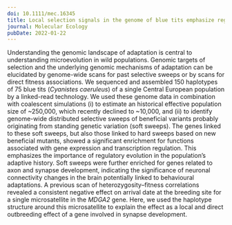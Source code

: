 ```yaml
---
doi: 10.1111/mec.16345
title: Local selection signals in the genome of blue tits emphasize regulatory and neuronal evolution
journal: Molecular Ecology
pubDate: 2022-01-22
---
```


Understanding the genomic landscape of adaptation is central to understanding microevolution in wild populations. Genomic targets of selection and the underlying genomic mechanisms of adaptation can be elucidated by genome-wide scans for past selective sweeps or by scans for direct fitness associations. We sequenced and assembled 150 haplotypes of 75 blue tits (_Cyanistes caeruleus_) of a single Central European population by a linked-read technology. We used these genome data in combination with coalescent simulations (i) to estimate an historical effective population size of ~250,000, which recently declined to ~10,000, and (ii) to identify genome-wide distributed selective sweeps of beneficial variants probably originating from standing genetic variation (soft sweeps). The genes linked to these soft sweeps, but also those linked to hard sweeps based on new beneficial mutants, showed a significant enrichment for functions associated with gene expression and transcription regulation. This emphasizes the importance of regulatory evolution in the population’s adaptive history. Soft sweeps were further enriched for genes related to axon and synapse development, indicating the significance of neuronal connectivity changes in the brain potentially linked to behavioural adaptations. A previous scan of heterozygosity–fitness correlations revealed a consistent negative effect on arrival date at the breeding site for a single microsatellite in the _MDGA2_ gene. Here, we used the haplotype structure around this microsatellite to explain the effect as a local and direct outbreeding effect of a gene involved in synapse development.
